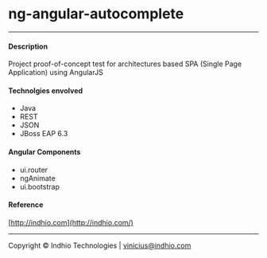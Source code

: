 # ng-angular-autocomplete
----

#### Description

Project proof-of-concept test for architectures based SPA (Single Page Application) using AngularJS 

#### Technolgies envolved

- Java
- REST
- JSON 
- JBoss EAP 6.3

#### Angular Components

- ui.router
- ngAnimate
- ui.bootstrap
    
#### Reference    
    
[http://indhio.com](http://indhio.com/)

---

Copyright © Indhio Technologies | [vinicius@indhio.com](vinicius@indhio.com)

